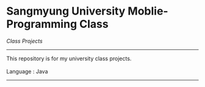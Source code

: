 # Sangmyung University Moblie-Programming Class
_Class Projects_
<hr>
This repository is for my university class projects.<br><br>
Language : Java
<hr>
